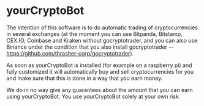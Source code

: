 # yourCryptoBot

The intention of this software is to do automatic trading of cryptocurrencies in several exchanges (at the moment you can use Bitpanda, Bitstamp, CEX.IO, Coinbase and Kraken without gocryptotrader, and you can also use Binance under the condition that you also install gocryptotrader -- https://github.com/thrasher-corp/gocryptotrader). 

As soon as yourCryptoBot is installed (for example on a raspberry pi) and fully customized it will automatically buy and sell cryptocurrencies for you and make sure that this is done in a way that you earn money. 

We do in no way give any guarantees about the amount that you can earn using yourCryptoBot. You use yourCryptoBot solely at your own risk.
